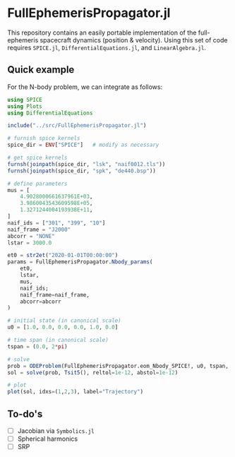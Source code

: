 # FullEphemerisPropagator.jl

This repository contains an easily portable implementation of the full-ephemeris spacecraft dynamics (position & velocity). 
Using this set of code requires `SPICE.jl`, `DifferentialEquations.jl`, and `LinearAlgebra.jl`.

## Quick example

For the N-body problem, we can integrate as follows:

```julia
using SPICE
using Plots
using DifferentialEquations

include("../src/FullEphemerisPropagator.jl")

# furnish spice kernels
spice_dir = ENV["SPICE"]   # modify as necessary

# get spice kernels
furnsh(joinpath(spice_dir, "lsk", "naif0012.tls"))
furnsh(joinpath(spice_dir, "spk", "de440.bsp"))

# define parameters
mus = [
    4.9028000661637961E+03,
    3.9860043543609598E+05,
    1.3271244004193938E+11,
]
naif_ids = ["301", "399", "10"]
naif_frame = "J2000"
abcorr = "NONE"
lstar = 3000.0

et0 = str2et("2020-01-01T00:00:00")
params = FullEphemerisPropagator.Nbody_params(
    et0,
    lstar,
    mus,
    naif_ids;
    naif_frame=naif_frame,
    abcorr=abcorr
)

# initial state (in canonical scale)
u0 = [1.0, 0.0, 0.0, 0.0, 1.0, 0.0]

# time span (in canonical scale)
tspan = (0.0, 2*pi)

# solve
prob = ODEProblem(FullEphemerisPropagator.eom_Nbody_SPICE!, u0, tspan, params)
sol = solve(prob, Tsit5(), reltol=1e-12, abstol=1e-12)

# plot
plot(sol, idxs=(1,2,3), label="Trajectory")
```


## To-do's

- [ ] Jacobian via `Symbolics.jl`
- [ ] Spherical harmonics
- [ ] SRP
